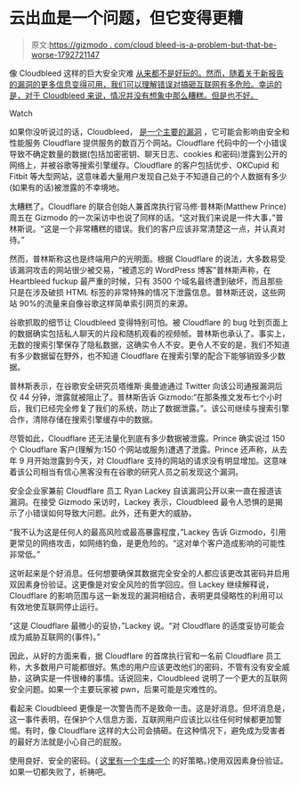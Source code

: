 # 云出血是一个问题，但它变得更糟

> 原文:[https://gizmodo . com/cloud bleed-is-a-problem-but-that-be-worse-1792721147](https://gizmodo.com/cloudbleed-is-a-problem-but-it-gets-worse-1792721147)

像 Cloudbleed 这样的巨大安全灾难 [从来都不是好玩的。然而，随着关于新报告的漏洞的更多信息变得可用，我们可以理解错误对搞砸互联网有多危险。幸运的是，对于 Cloudbleed 来说，情况并没有想象中那么糟糕。但是也不好。](https://gizmodo.com/everything-you-need-to-know-about-cloudbleed-the-lates-1792710616)

Watch

如果你没听说过的话，Cloudbleed， [是一个主要的漏洞](https://gizmodo.com/everything-you-need-to-know-about-cloudbleed-the-lates-1792710616) ，它可能会影响由安全和性能服务 Cloudflare 提供服务的数百万个网站。Cloudflare 代码中的一个小错误导致不确定数量的数据(包括加密密钥、聊天日志、cookies 和密码)泄露到公开的网络上，并被谷歌等搜索引擎缓存。Cloudflare 的客户包括优步、OKCupid 和 Fitbit 等大型网站，这意味着大量用户发现自己处于不知道自己的个人数据有多少(如果有的话)被泄露的不幸境地。

太糟糕了。Cloudflare 的联合创始人兼首席执行官马修·普林斯(Matthew Prince)周五在 Gizmodo 的一次采访中也说了同样的话。“这对我们来说是一件大事，”普林斯说。“这是一个非常糟糕的错误。我们的客户应该非常清楚这一点，并认真对待。”

然而，普林斯称这也是终端用户的光明面。根据 Cloudflare 的说法，大多数易受该漏洞攻击的网站很少被交易，“被遗忘的 WordPress 博客”普林斯声称，在 Heartbleed fuckup 最严重的时候，只有 3500 个域名最终遭到破坏，而且那些只是在涉及破损 HTML 标签的非常特殊的情况下泄露信息。普林斯还说，这些网站 90%的流量来自像谷歌这样简单索引网页的来源。

谷歌抓取的细节让 Cloudbleed 变得特别可怕。被 Cloudflare 的 bug 吐到页面上的数据确实包括私人聊天的片段和随机观看的视频帧。普林斯也承认了。事实上，无数的搜索引擎保存了隐私数据，这确实令人不安。更令人不安的是，我们不知道有多少数据留在野外，也不知道 Cloudflare 在搜索引擎的配合下能够销毁多少数据。

普林斯表示，在谷歌安全研究员塔维斯·奥曼迪通过 Twitter 向该公司通报漏洞后仅 44 分钟，泄露就被阻止了。普林斯告诉 Gizmodo:“在那条推文发布七个小时后，我们已经完全修复了我们的系统，防止了数据泄露。”。该公司继续与搜索引擎合作，清除存储在搜索引擎缓存中的数据。

尽管如此，Cloudflare 还无法量化到底有多少数据被泄露。Prince 确实说过 150 个 Cloudflare 客户(理解为:150 个网站或服务)遭遇了泄露。Prince 还声称，从去年 9 月开始泄露到今天，对 Cloudflare 支持的网站的请求没有明显增加。这意味着该公司相当有信心黑客没有在谷歌的研究人员之前发现这个漏洞。

安全企业家兼前 Cloudflare 员工 Ryan Lackey 自该漏洞公开以来一直在报道该漏洞。在接受 Gizmodo 采访时，Lackey 表示，Cloudbleed 最令人恐惧的是揭示了小错误如何导致大问题。此外，还有更大的威胁。

“我不认为这是任何人的最高风险或最高暴露程度，”Lackey 告诉 Gizmodo，引用更常见的网络攻击，如网络钓鱼，是更危险的。“这对单个客户造成影响的可能性非常低。”

这听起来是个好消息。任何想要确保其数据完全安全的人都应该更改其密码并启用双因素身份验证。这更像是对安全风险的哲学回应。但 Lackey 继续解释说，Cloudflare 的影响范围与这一新发现的漏洞相结合，表明更具侵略性的利用可以有效地使互联网停止运行。

“这是 Cloudflare 最微小的妥协，”Lackey 说。“对 Cloudflare 的适度妥协可能会成为威胁互联网的(事件)。”

因此，从好的方面来看，据 Cloudflare 的首席执行官和一名前 Cloudflare 员工称，大多数用户可能都很好。焦虑的用户应该更改他们的密码，不管有没有安全威胁，这确实是一件很棒的事情。话说回来，Cloudbleed 说明了一个更大的互联网安全问题。如果一个主要玩家被 pwn，后果可能是灾难性的。

看起来 Cloudbleed 更像是一次警告而不是致命一击。这是好消息。但坏消息是，这一事件表明，在保护个人信息方面，互联网用户应该比以往任何时候都更加警惕。有时，像 Cloudflare 这样的大公司会搞砸。在这种情况下，避免成为受害者的最好方法就是小心自己的屁股。

使用良好、安全的密码。( [这里有一个生成一个](http://gizmodo.com/create-an-ultra-secure-easy-to-remember-passphrase-usi-1694021321) 的好策略。)使用双因素身份验证。如果一切都失败了，祈祷吧。